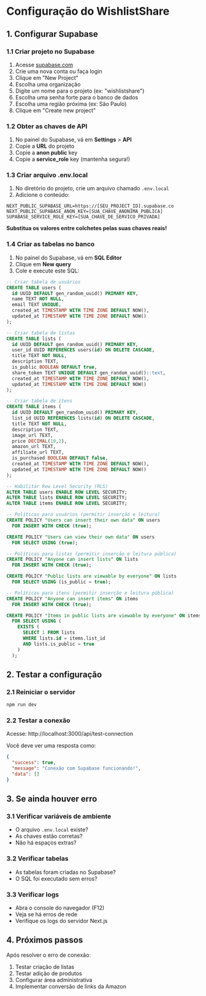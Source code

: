 # Configuração do WishlistShare

## 1. Configurar Supabase

### 1.1 Criar projeto no Supabase
1. Acesse [supabase.com](https://supabase.com)
2. Crie uma nova conta ou faça login
3. Clique em "New Project"
4. Escolha uma organização
5. Digite um nome para o projeto (ex: "wishlistshare")
6. Escolha uma senha forte para o banco de dados
7. Escolha uma região próxima (ex: São Paulo)
8. Clique em "Create new project"

### 1.2 Obter as chaves de API
1. No painel do Supabase, vá em **Settings** > **API**
2. Copie a **URL** do projeto
3. Copie a **anon public** key
4. Copie a **service_role** key (mantenha segura!)

### 1.3 Criar arquivo .env.local
1. No diretório do projeto, crie um arquivo chamado `.env.local`
2. Adicione o conteúdo:

```env
NEXT_PUBLIC_SUPABASE_URL=https://[SEU_PROJECT_ID].supabase.co
NEXT_PUBLIC_SUPABASE_ANON_KEY=[SUA_CHAVE_ANONIMA_PUBLICA]
SUPABASE_SERVICE_ROLE_KEY=[SUA_CHAVE_DE_SERVICO_PRIVADA]
```

**Substitua os valores entre colchetes pelas suas chaves reais!**

### 1.4 Criar as tabelas no banco
1. No painel do Supabase, vá em **SQL Editor**
2. Clique em **New query**
3. Cole e execute este SQL:

```sql
-- Criar tabela de usuários
CREATE TABLE users (
  id UUID DEFAULT gen_random_uuid() PRIMARY KEY,
  name TEXT NOT NULL,
  email TEXT UNIQUE,
  created_at TIMESTAMP WITH TIME ZONE DEFAULT NOW(),
  updated_at TIMESTAMP WITH TIME ZONE DEFAULT NOW()
);

-- Criar tabela de listas
CREATE TABLE lists (
  id UUID DEFAULT gen_random_uuid() PRIMARY KEY,
  user_id UUID REFERENCES users(id) ON DELETE CASCADE,
  title TEXT NOT NULL,
  description TEXT,
  is_public BOOLEAN DEFAULT true,
  share_token TEXT UNIQUE DEFAULT gen_random_uuid()::text,
  created_at TIMESTAMP WITH TIME ZONE DEFAULT NOW(),
  updated_at TIMESTAMP WITH TIME ZONE DEFAULT NOW()
);

-- Criar tabela de itens
CREATE TABLE items (
  id UUID DEFAULT gen_random_uuid() PRIMARY KEY,
  list_id UUID REFERENCES lists(id) ON DELETE CASCADE,
  title TEXT NOT NULL,
  description TEXT,
  image_url TEXT,
  price DECIMAL(10,2),
  amazon_url TEXT,
  affiliate_url TEXT,
  is_purchased BOOLEAN DEFAULT false,
  created_at TIMESTAMP WITH TIME ZONE DEFAULT NOW(),
  updated_at TIMESTAMP WITH TIME ZONE DEFAULT NOW()
);

-- Habilitar Row Level Security (RLS)
ALTER TABLE users ENABLE ROW LEVEL SECURITY;
ALTER TABLE lists ENABLE ROW LEVEL SECURITY;
ALTER TABLE items ENABLE ROW LEVEL SECURITY;

-- Políticas para usuários (permitir inserção e leitura)
CREATE POLICY "Users can insert their own data" ON users
  FOR INSERT WITH CHECK (true);

CREATE POLICY "Users can view their own data" ON users
  FOR SELECT USING (true);

-- Políticas para listas (permitir inserção e leitura pública)
CREATE POLICY "Anyone can insert lists" ON lists
  FOR INSERT WITH CHECK (true);

CREATE POLICY "Public lists are viewable by everyone" ON lists
  FOR SELECT USING (is_public = true);

-- Políticas para itens (permitir inserção e leitura pública)
CREATE POLICY "Anyone can insert items" ON items
  FOR INSERT WITH CHECK (true);

CREATE POLICY "Items in public lists are viewable by everyone" ON items
  FOR SELECT USING (
    EXISTS (
      SELECT 1 FROM lists 
      WHERE lists.id = items.list_id 
      AND lists.is_public = true
    )
  );
```

## 2. Testar a configuração

### 2.1 Reiniciar o servidor
```bash
npm run dev
```

### 2.2 Testar a conexão
Acesse: http://localhost:3000/api/test-connection

Você deve ver uma resposta como:
```json
{
  "success": true,
  "message": "Conexão com Supabase funcionando!",
  "data": []
}
```

## 3. Se ainda houver erro

### 3.1 Verificar variáveis de ambiente
- O arquivo `.env.local` existe?
- As chaves estão corretas?
- Não há espaços extras?

### 3.2 Verificar tabelas
- As tabelas foram criadas no Supabase?
- O SQL foi executado sem erros?

### 3.3 Verificar logs
- Abra o console do navegador (F12)
- Veja se há erros de rede
- Verifique os logs do servidor Next.js

## 4. Próximos passos

Após resolver o erro de conexão:
1. Testar criação de listas
2. Testar adição de produtos
3. Configurar área administrativa
4. Implementar conversão de links da Amazon 